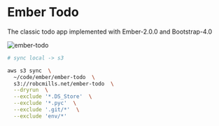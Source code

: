 Ember Todo
==========

The classic todo app implemented with Ember-2.0.0 and Bootstrap-4.0

![ember-todo](http://i.imgur.com/QdYJci1.png)


```bash
# sync local -> s3

aws s3 sync  \
  ~/code/ember/ember-todo  \
  s3://robcmills.net/ember-todo  \
  --dryrun  \
  --exclude '*.DS_Store'  \
  --exclude '*.pyc'  \
  --exclude '.git/*'  \
  --exclude 'env/*' 
```